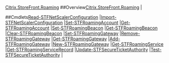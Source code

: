 [Citrix.StoreFront.Roaming](Citrix.StoreFront.Roaming)
##Overview[Citrix.StoreFront.Roaming](Citrix.StoreFront.Roaming)
|##Cmdlets[Read-STFNetScalerConfiguration](Read-STFNetScalerConfiguration)
|[Import-STFNetScalerConfiguration](Import-STFNetScalerConfiguration)
|[Set-STFRoamingAccount](Set-STFRoamingAccount)
|[Get-STFRoamingAccount](Get-STFRoamingAccount)
|[Set-STFRoamingBeacon](Set-STFRoamingBeacon)
|[Get-STFRoamingBeacon](Get-STFRoamingBeacon)
|[Clear-STFRoamingBeacon](Clear-STFRoamingBeacon)
|[Set-STFRoamingGateway](Set-STFRoamingGateway)
|[Remove-STFRoamingGateway](Remove-STFRoamingGateway)
|[Get-STFRoamingGateway](Get-STFRoamingGateway)
|[Add-STFRoamingGateway](Add-STFRoamingGateway)
|[New-STFRoamingGateway](New-STFRoamingGateway)
|[Get-STFRoamingService](Get-STFRoamingService)
|[Get-STFRoamingServiceRecord](Get-STFRoamingServiceRecord)
|[Update-STFSecureTicketAuthority](Update-STFSecureTicketAuthority)
|[Test-STFSecureTicketAuthority](Test-STFSecureTicketAuthority)
|